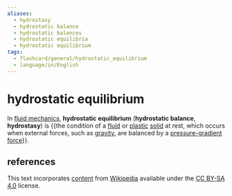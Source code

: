 ```yaml
---
aliases:
  - hydrostasy
  - hydrostatic balance
  - hydrostatic balances
  - hydrostatic equilibria
  - hydrostatic equilibrium
tags:
  - flashcard/general/hydrostatic_equilibrium
  - language/in/English
---
```


# hydrostatic equilibrium

In [fluid mechanics](fluid%20mechanics.md), __hydrostatic equilibrium__ (__hydrostatic balance__, __hydrostasy__) is {{the condition of a [fluid](fluid.md) or [plastic](plasticity%20(physics).md) [solid](solid.md) at rest, which occurs when external forces, such as [gravity](gravity.md), are balanced by a [pressure-gradient force](pressure-gradient%20force.md)}}. <!--SR:!2024-09-27,46,290-->

## references

This text incorporates [content](https://en.wikipedia.org/wiki/hydrostatic_equilibrium) from [Wikipedia](Wikipedia.md) available under the [CC BY-SA 4.0](https://creativecommons.org/licenses/by-sa/4.0/) license.

